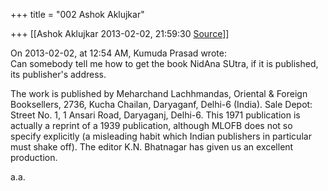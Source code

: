 +++
title = "002 Ashok Aklujkar"

+++
[[Ashok Aklujkar	2013-02-02, 21:59:30 [Source](https://groups.google.com/g/bvparishat/c/xapSAMHG4qA)]]



On 2013-02-02, at 12:54 AM, Kumuda Prasad wrote:  
Can somebody tell me how to get the book NidAna SUtra, if it is published, its publisher's address.  
  

The work is published by Meharchand Lachhmandas, Oriental & Foreign Booksellers, 2736, Kucha Chailan, Daryaganf, Delhi-6 (India). Sale Depot: Street No. 1, 1 Ansari Road, Daryaganj, Delhi-6. This 1971 publication is actually a reprint of a 1939 publication, although MLOFB does not so specify explicitly (a misleading habit which Indian publishers in particular must shake off). The editor K.N. Bhatnagar has given us an excellent production.  
  
a.a.  
  

